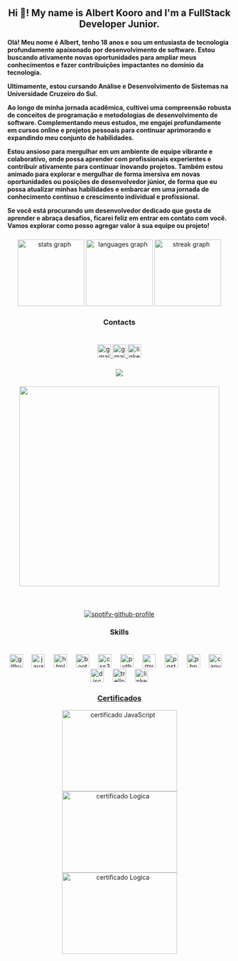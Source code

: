 <h2 align="center">Hi 👋! My name is Albert Kooro and I'm a FullStack Developer Junior.</h2>

<h4>Olá! Meu nome é Albert, tenho 18 anos e sou um entusiasta de tecnologia profundamente apaixonado por desenvolvimento de software. Estou buscando ativamente novas oportunidades para ampliar meus conhecimentos e fazer contribuições impactantes no domínio da tecnologia.

 
Ultimamente, estou cursando Análise e Desenvolvimento de Sistemas na Universidade Cruzeiro do Sul.

Ao longo de minha jornada acadêmica, cultivei uma compreensão robusta de conceitos de programação e metodologias de desenvolvimento de software. Complementando meus estudos, me engajei profundamente em cursos online e projetos pessoais para continuar aprimorando e expandindo meu conjunto de habilidades.

Estou ansioso para mergulhar em um ambiente de equipe vibrante e colaborativo, onde possa aprender com profissionais experientes e contribuir ativamente para continuar inovando projetos. Também estou animado para explorar e mergulhar de forma imersiva em novas oportunidades ou posições de desenvolvedor júnior, de forma que eu possa atualizar minhas habilidades e embarcar em uma jornada de conhecimento contínuo e crescimento individual e profissional.

Se você está procurando um desenvolvedor dedicado que gosta de aprender e abraça desafios, ficarei feliz em entrar em contato com você. Vamos explorar como posso agregar valor à sua equipe ou projeto!</h4>

###

<div align="center">
  <img src="https://github-readme-stats.vercel.app/api?username=AlbertKoor&hide_title=true&hide_rank=false&show_icons=true&include_all_commits=true&count_private=true&disable_animations=false&theme=merko&locale=en&hide_border=true" height="150" alt="stats graph"  />
  <img src="https://github-readme-stats.vercel.app/api/top-langs?username=AlbertKoor&locale=en&hide_title=true&layout=compact&card_width=320&langs_count=5&theme=merko&hide_border=true" height="150" alt="languages graph"  />
  <img src="https://streak-stats.demolab.com?user=AlbertKoor&locale=en&mode=weekly&theme=merko&hide_border=true&border_radius=5" height="150" alt="streak graph"  />
</div>

###

<h3 align="center">Contacts</h3>

###

<br clear="both">



<div align="center">
  <a href="mailto:albertkoori12@gmail.com"> <img src="https://img.shields.io/static/v1?message=Gmail&logo=gmail&label=&color=D14836&logoColor=white&labelColor=&style=for-the-badge" height="30" alt="gmail logo"/> </a>
 <a href="mailto:albertkooro@outlook.com"> <img src="https://img.shields.io/static/v1?message=Gmail&logo=gmail&label=&color=D14836&logoColor=white&labelColor=&style=for-the-badge" height="30" alt="gmail logo"/> </a>
  <a href="https://www.linkedin.com/in/albert-kooro/"> <img src="https://img.shields.io/static/v1?message=LinkedIn&logo=linkedin&label=&color=0077B5&logoColor=white&labelColor=&style=for-the-badge" height="30" alt="linkedin logo"/> </a>
</div>

###
###

<div align="center">
  <img src="https://profile-counter.glitch.me/AlbertKoor/count.svg?"  />
</div>



###

<div align="center">
  <img height="450" src="https://media.giphy.com/media/Dg4TxjYikCpiGd7tYs/giphy.gif?cid=82a1493bnf1ggg54re3z6wdll4a76kdbnyatd1l3q1n6g22y&ep=v1_gifs_trending&rid=giphy.gif&ct=g"  />
</div>

###

<br clear="both">

<div align="center">
  
  [![spotify-github-profile](https://spotify-github-profile.vercel.app/api/view?uid=d7nitcp989sb7g5lrim08bon8&cover_image=true&theme=default&show_offline=false&background_color=000000&interchange=true&bar_color=148f23&bar_color_cover=false)](https://github.com/kittinan/spotify-github-profile)
  
</div>

<h3 align="center">Skills</h3>

###

<br clear="both">

<div align="center">
  <img src="https://img.shields.io/badge/GitHub-181717?logo=github&logoColor=white&style=for-the-badge" height="30" alt="github logo"  />
  <img width="12" />
  <img src="https://skillicons.dev/icons?i=js" height="30" alt="javascript logo"  />
  <img width="12" />
  <img src="https://skillicons.dev/icons?i=html" height="30" alt="html5 logo"  />
  <img width="12" />
  <img src="https://cdn.simpleicons.org/bootstrap/7952B3" height="30" alt="bootstrap logo"  />
  <img width="12" />
  <img src="https://skillicons.dev/icons?i=css" height="30" alt="css3 logo"  />
  <img width="12" />
  <img src="https://cdn.jsdelivr.net/gh/devicons/devicon/icons/python/python-original.svg" height="30" alt="python logo"  />
  <img width="12" />
  <img src="https://skillicons.dev/icons?i=mysql" height="30" alt="mysql logo"  />
  <img width="12" />
  <img src="https://cdn.jsdelivr.net/gh/devicons/devicon/icons/postgresql/postgresql-original.svg" height="30" alt="postgresql logo"  />
  <img width="12" />
  <img src="https://cdn.jsdelivr.net/gh/devicons/devicon/icons/php/php-original.svg" height="30" alt="php logo"  />
  <img width="12" />
  <img src="https://cdn.simpleicons.org/canva/00C4CC" height="30" alt="canva logo"  />
  <img width="12" />
  <img src="https://cdn.simpleicons.org/discord/5865F2" height="30" alt="discord logo"  />
  <img width="12" />
  <img src="https://cdn.simpleicons.org/trello/0052CC" height="30" alt="trello logo"  />
  <img width="12" />
  <a href="https://www.linkedin.com/in/albert-kooro/"><img src="https://cdn.simpleicons.org/linkedin/0A66C2" height="30" alt="linkedin logo"  />
</div>

<h3 align="center"> Certificados </h3>
<div align="center"> <a href="https://media.licdn.com/dms/image/D4D22AQE8J3NRUxDHxw/feedshare-shrink_800/0/1713469692572?e=1716422400&v=beta&t=XlYeYwq5hFmd_JWy3o0wKYHqBwcrQFFhE9_urO7V6h0"> <img alt="certificado JavaScript" src="https://media.licdn.com/dms/image/D4D22AQE8J3NRUxDHxw/feedshare-shrink_800/0/1713469692572?e=1716422400&v=beta&t=XlYeYwq5hFmd_JWy3o0wKYHqBwcrQFFhE9_urO7V6h0" width="259" height="183" /> </a>
 <a href="https://media.licdn.com/dms/image/D4D2DAQFNMV61qTfo1g/profile-treasury-image-shrink_800_800/0/1713550677179?e=1715572800&v=beta&t=AogZiFDRz211ILwG7xmrxVt9n5xmOlapkNnmrVPXwn0" img alt="certificado HTML e CSS" src="https://media.licdn.com/dms/image/D4D2DAQFNMV61qTfo1g/profile-treasury-image-shrink_800_800/0/1713550677179?e=1715572800&v=beta&t=AogZiFDRz211ILwG7xmrxVt9n5xmOlapkNnmrVPXwn0" width="259" height="183" /> </a>
<a href="https://udemy-certificate.s3.amazonaws.com/image/UC-8412b34a-6a59-4d6b-9377-5780a61f92a4.jpg?v=1713505226000"> <img alt="certificado Logica" src="https://udemy-certificate.s3.amazonaws.com/image/UC-8412b34a-6a59-4d6b-9377-5780a61f92a4.jpg?v=1713505226000" width="259" height="183" /> </a>
<a href="https://media.licdn.com/dms/image/D4D22AQGlw-qoNwDfVA/feedshare-shrink_800/0/1713490724740?e=1716422400&v=beta&t=32V1zTabcbPTMQ-R-pz0O_4pFsdjGqYyRJxIBIzgnEA"> <img alt="certificado Logica" src="https://media.licdn.com/dms/image/D4D22AQGlw-qoNwDfVA/feedshare-shrink_800/0/1713490724740?e=1716422400&v=beta&t=32V1zTabcbPTMQ-R-pz0O_4pFsdjGqYyRJxIBIzgnEA" width="259" height="183" /> </a>

###
